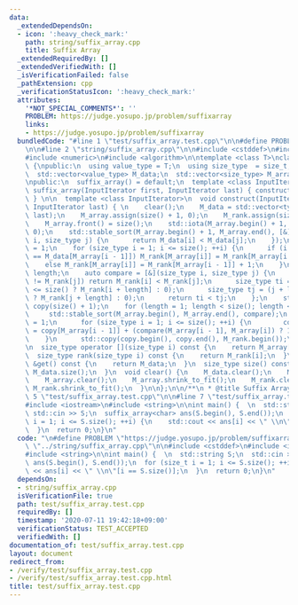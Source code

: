 ```yaml
---
data:
  _extendedDependsOn:
  - icon: ':heavy_check_mark:'
    path: string/suffix_array.cpp
    title: Suffix Array
  _extendedRequiredBy: []
  _extendedVerifiedWith: []
  _isVerificationFailed: false
  _pathExtension: cpp
  _verificationStatusIcon: ':heavy_check_mark:'
  attributes:
    '*NOT_SPECIAL_COMMENTS*': ''
    PROBLEM: https://judge.yosupo.jp/problem/suffixarray
    links:
    - https://judge.yosupo.jp/problem/suffixarray
  bundledCode: "#line 1 \"test/suffix_array.test.cpp\"\n\n#define PROBLEM \"https://judge.yosupo.jp/problem/suffixarray\"\
    \n\n#line 2 \"string/suffix_array.cpp\"\n\n#include <cstddef>\n#include <vector>\n\
    #include <numeric>\n#include <algorithm>\n\ntemplate <class T>\nclass suffix_array\
    \ {\npublic:\n  using value_type = T;\n  using size_type  = size_t;\n\nprivate:\n\
    \  std::vector<value_type> M_data;\n  std::vector<size_type> M_array, M_rank;\n\
    \npublic:\n  suffix_array() = default;\n  template <class InputIterator>\n  explicit\
    \ suffix_array(InputIterator first, InputIterator last) { construct(first, last);\
    \ } \n\n  template <class InputIterator>\n  void construct(InputIterator first,\
    \ InputIterator last) { \n    clear();\n    M_data = std::vector<typename InputIterator::value_type>(first,\
    \ last);\n    M_array.assign(size() + 1, 0);\n    M_rank.assign(size() + 1, 0);\n\
    \    M_array.front() = size();\n    std::iota(M_array.begin() + 1, M_array.end(),\
    \ 0);\n    std::stable_sort(M_array.begin() + 1, M_array.end(), [&](size_type\
    \ i, size_type j) {\n      return M_data[i] < M_data[j];\n    });\n    M_rank[M_array[0]]\
    \ = 1;\n    for (size_type i = 1; i <= size(); ++i) {\n      if (i > 1 && M_data[M_array[i]]\
    \ == M_data[M_array[i - 1]]) M_rank[M_array[i]] = M_rank[M_array[i - 1]];\n  \
    \    else M_rank[M_array[i]] = M_rank[M_array[i - 1]] + 1;\n    }\n    size_type\
    \ length;\n    auto compare = [&](size_type i, size_type j) {\n      if (M_rank[i]\
    \ != M_rank[j]) return M_rank[i] < M_rank[j];\n      size_type ti = (i + length\
    \ <= size() ? M_rank[i + length] : 0);\n      size_type tj = (j + length <= size()\
    \ ? M_rank[j + length] : 0);\n      return ti < tj;\n    };\n    std::vector<size_type>\
    \ copy(size() + 1);\n    for (length = 1; length < size(); length <<= 1) {\n \
    \     std::stable_sort(M_array.begin(), M_array.end(), compare);\n      copy[M_array[0]]\
    \ = 1;\n      for (size_type i = 1; i <= size(); ++i) {\n        copy[M_array[i]]\
    \ = copy[M_array[i - 1]] + (compare(M_array[i - 1], M_array[i]) ? 1 : 0);\n  \
    \    }\n      std::copy(copy.begin(), copy.end(), M_rank.begin());\n    }\n  }\n\
    \n  size_type operator [](size_type i) const {\n    return M_array[i];\n  }\n\
    \  size_type rank(size_type i) const {\n    return M_rank[i];\n  }\n\n  std::vector<value_type>\
    \ &get() const {\n    return M_data;\n  }\n  size_type size() const {\n    return\
    \ M_data.size();\n  }\n  void clear() {\n    M_data.clear();\n    M_data.shrink_to_fit();\n\
    \    M_array.clear();\n    M_array.shrink_to_fit();\n    M_rank.clear();\n   \
    \ M_rank.shrink_to_fit();\n  }\n\n};\n\n/**\n * @title Suffix Array\n */\n#line\
    \ 5 \"test/suffix_array.test.cpp\"\n\n#line 7 \"test/suffix_array.test.cpp\"\n\
    #include <iostream>\n#include <string>\n\nint main() {  \n  std::string S;\n \
    \ std::cin >> S;\n  suffix_array<char> ans(S.begin(), S.end());\n  for (size_t\
    \ i = 1; i <= S.size(); ++i) {\n    std::cout << ans[i] << \" \\n\"[i == S.size()];\n\
    \  }\n  return 0;\n}\n"
  code: "\n#define PROBLEM \"https://judge.yosupo.jp/problem/suffixarray\"\n\n#include\
    \ \"../string/suffix_array.cpp\"\n\n#include <cstddef>\n#include <iostream>\n\
    #include <string>\n\nint main() {  \n  std::string S;\n  std::cin >> S;\n  suffix_array<char>\
    \ ans(S.begin(), S.end());\n  for (size_t i = 1; i <= S.size(); ++i) {\n    std::cout\
    \ << ans[i] << \" \\n\"[i == S.size()];\n  }\n  return 0;\n}\n"
  dependsOn:
  - string/suffix_array.cpp
  isVerificationFile: true
  path: test/suffix_array.test.cpp
  requiredBy: []
  timestamp: '2020-07-11 19:42:18+09:00'
  verificationStatus: TEST_ACCEPTED
  verifiedWith: []
documentation_of: test/suffix_array.test.cpp
layout: document
redirect_from:
- /verify/test/suffix_array.test.cpp
- /verify/test/suffix_array.test.cpp.html
title: test/suffix_array.test.cpp
---
```

